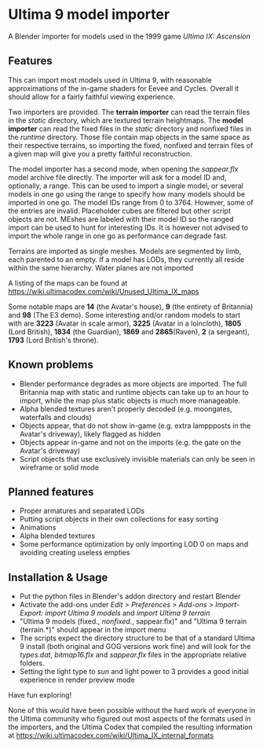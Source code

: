 # Ultima 9 model importer
A Blender importer for models used in the 1999 game *Ultima IX: Ascension*

Features
--------

This can import most models used in Ultima 9, with reasonable approximations of the in-game shaders for Eevee and Cycles. Overall it should allow for a fairly faithful viewing experience.

Two importers are provided. The **terrain importer** can read the terrain files in the *static* directory, which are textured terrain heightmaps. The **model importer** can read the fixed files in the *static* directory and nonfixed files in the *runtime* directory. Those file contain map objects in the same space as their respective terrains, so importing the fixed, nonfixed and terrain files of a given map will give you a pretty faithful reconstruction.

The model importer has a second mode, when opening the *sappear.flx* model archive file directly. The importer will ask for a model ID and, optionally, a range. This can be used to import a single model, or several models in one go using the range to specify how many models should be imported in one go. The model IDs range from 0 to 3764. However, some of the entries are invalid. Placeholder cubes are filtered but other script objects are not. MEshes are labeled with their model ID so the ranged import can be used to hunt for interesting IDs. It is however not advised to import the whole range in one go as performance can degrade fast.

Terrains are imported as single meshes. Models are segmented by limb, each parented to an empty. If a model has LODs, they currently all reside within the same hierarchy. Water planes are not imported

A listing of the maps can be found at https://wiki.ultimacodex.com/wiki/Unused_Ultima_IX_maps

Some notable maps are **14** (the Avatar's house), **9** (the entirety of Britannia) and **98** (The E3 demo). Some interesting and/or random models to start with are **3223** (Avatar in scale armor), **3225** (Avatar in a loincloth), **1805** (Lord British), **1834** (the Guardian), **1869** and **2865**(Raven), **2** (a sergeant), **1793** (Lord British's throne).

Known problems
--------

- Blender performance degrades as more objects are imported. The full Britannia map with static and runtime objects can take up to an hour to import, while the map plus static objects is much more manageable.
- Alpha blended textures aren't properly decoded (e.g. moongates, waterfalls and clouds)
- Objects appear, that do not show in-game (e.g. extra lamppposts in the Avatar's driveway), likely flagged as hidden
- Objects appear in-game and not on the imports (e.g. the gate on the Avatar's driveway)
- Script objects that use exclusively invisible materials can only be seen in wireframe or solid mode

Planned features
--------

- Proper armatures and separated LODs
- Putting script objects in their own collections for easy sorting
- Animations
- Alpha blended textures
- Some performance optimization by only importing LOD 0 on maps and avoiding creating useless empties

Installation & Usage
--------

- Put the python files in Blender's addon directory and restart Blender
- Activate the add-ons under *Edit > Preferences > Add-ons > Import-Export: import Ultima 9 models* and *import Ultima 9 terrain*
- "Ultima 9 models (fixed.*, nonfixed.*, sappear.flx)" and "Ultima 9 terrain (terrain.*)" should appear in the import menu
- The scripts expect the directory structure to be that of a standard Ultima 9 install (both original and GOG versions work fine) and will look for the *types.dat*, *bitmap16.flx* and *sappear.flx* files in the appropriate relative folders.
- Setting the light type to _sun_ and light power to 3 provides a good initial experience in render preview mode 

Have fun exploring!

None of this would have been possible without the hard work of everyone in the Ultima community who figured out most aspects of the formats used in the importers, and the Ultima Codex that compiled the resulting information at https://wiki.ultimacodex.com/wiki/Ultima_IX_internal_formats
